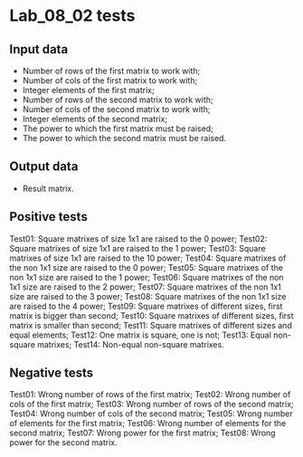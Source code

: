 # Lab_08_02 tests
## Input data
- Number of rows of the first matrix to work with;
- Number of cols of the first matrix to work with;
- Integer elements of the first matrix;
- Number of rows of the second matrix to work with;
- Number of cols of the second matrix to work with;
- Integer elements of the second matrix;
- The power to which the first matrix must be raised;
- The power to which the second matrix must be raised.
## Output data
- Result matrix.
## Positive tests
Test01: Square matrixes of size 1x1 are raised to the 0 power;
Test02: Square matrixes of size 1x1 are raised to the 1 power;
Test03: Square matrixes of size 1x1 are raised to the 10 power;
Test04: Square matrixes of the non 1x1 size are raised to the 0 power;
Test05: Square matrixes of the non 1x1 size are raised to the 1 power;
Test06: Square matrixes of the non 1x1 size are raised to the 2 power;
Test07: Square matrixes of the non 1x1 size are raised to the 3 power;
Test08: Square matrixes of the non 1x1 size are raised to the 4 power;
Test09: Square matrixes of different sizes, first matrix is bigger than second;
Test10: Square matrixes of different sizes, first matrix is smaller than second;
Test11: Square matrixes of different sizes and equal elements;
Test12: One matrix is square, one is not;
Test13: Equal non-square matrixes;
Test14: Non-equal non-square matrixes.
## Negative tests
Test01: Wrong number of rows of the first matrix;
Test02: Wrong number of cols of the first matrix;
Test03: Wrong number of rows of the second matrix;
Test04: Wrong number of cols of the second matrix;
Test05: Wrong number of elements for the first matrix;
Test06: Wrong number of elements for the second matrix;
Test07: Wrong power for the first matrix;
Test08: Wrong power for the second matrix.
